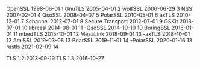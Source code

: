 OpenSSL 1998-06-01 1
GnuTLS 2005-04-01 2
wolfSSL 2006-06-29 3
NSS 2007-02-01 4
QsoSSL 2008-04-07 5
PolarSSL 2010-05-01 6
axTLS 2010-12-01 7
Schannel 2012-07-01 8
Secure Transport 2012-07-01 9
GSKit 2013-07-01 10
libressl 2014-08-01 11
-QsoSSL 2014-10-10 10
BoringSSL 2015-01-01 11
mbedTLS 2015-10-01 12
MesaLink 2018-09-01 13
-axTLS 2018-10-01 12
AmiSSL 2019-03-08 13
BearSSL 2019-11-01 14
-PolarSSL 2020-01-16 13
rustls 2021-02-09 14


TLS 1.2:2013-09-19
TLS 1.3:2016-10-27
